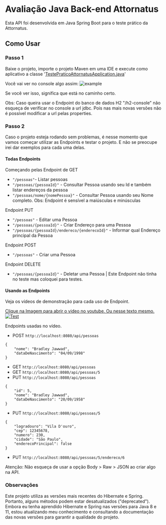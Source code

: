 
# Avaliação Java Back-end Attornatus

Esta API foi desenvolvida em Java Spring Boot para o teste prático da Attornatus.



## Como Usar

### Passo 1

Baixe o projeto, importe o projeto Maven em uma IDE e execute como aplicativo a classe '[TestePraticoAttornatusApplication.java](https://github.com/jawwadbr/TestePraticoAttornatus/blob/main/src/main/java/com/jawbr/testepratico/attornatus/TestePraticoAttornatusApplication.java)'

Você vai ver no console algo assim: 
![](https://i.imgur.com/Kv7uDed.png "example")

Se você ver isso, significa que está no caminho certo.

Obs: Caso queira usar o Endpoint do banco de dados H2 "/h2-console" não esqueça de verificar no console a url jdbc. Pois nas mais novas versões não é possível modificar a url pelas properties.

### Passo 2

Caso o projeto esteja rodando sem problemas, é nesse momento que vamos começar utilizar as Endpoints e testar o projeto. E não se preocupe irei dar exemplos para cada uma delas.

#### Todas Endpoints
Começando pelas Endpoint de GET  

- ```"/pessoas"```- Listar pessoas
- ```"/pessoas/{pessoaId}"``` - Consultar Pessoa usando seu Id e também listar endereços da pessoa
- ```"/pessoas/nome/{nomePessoa}"``` - Consultar Pessoa usando seu Nome completo. Obs: Endpoint é sensível a maiúsculas e minúsculas

Endpoint PUT  

- ```"/pessoas"``` - Editar uma Pessoa
- ```"/pessoas/{pessoaId}"``` -  Criar Endereço para uma Pessoa
- ```"/pessoas/{pessoaId}/endereco/{enderecoId}"``` - Informar qual Endereço principal da Pessoa

Endpoint POST  

- ```"/pessoas"``` - Criar uma Pessoa

Endpoint DELETE  

- ```"/pessoas/{pessoaId}"``` - Deletar uma Pessoa | Este Endpoint não tinha no teste mas coloquei para testes.

#### Usando as Endpoints

Veja os vídeos de demonstração para cada uso de Endpoint.

[Clique na Imagem para abrir o video no youtube. Ou nesse texto mesmo.](https://www.youtube.com/watch?v=sOkYpMelZ18 "link")
[![Test](https://i.imgur.com/vKtjKxd.png)](https://www.youtube.com/watch?v=sOkYpMelZ18 "Test")

Endpoints usadas no vídeo.  

- POST ```http://localhost:8080/api/pessoas  ```
```
{
    "nome": "Bradley Jawwad",
    "dataDeNascimento": "04/09/1998"
}
```
- GET ```http://localhost:8080/api/pessoas  ```
- GET ```http://localhost:8080/api/pessoas/5  ```
- PUT ```http://localhost:8080/api/pessoas  ```
```
{
    "id": 5,
    "nome": "Bradley Jawwad",
    "dataDeNascimento": "20/09/1958"
}
```
- PUT ```http://localhost:8080/api/pessoas/5  ```
```
{
    "logradouro": "Vila D'ouro",
    "cep": 12345678,
    "numero": 230,
    "cidade": "São Paulo",
    "enderecoPrincipal": false
}
```
- PUT ```http://localhost:8080/api/pessoas/5/endereco/6```

Atenção: Não esqueça de usar a opção Body > Raw > JSON ao criar algo na API.

### Observações

Este projeto utiliza as versões mais recentes do Hibernate e Spring. Portanto, alguns métodos podem estar desatualizados ("deprecated"). Embora eu tenha aprendido Hibernate e Spring nas versões para Java 8 e 11, estou atualizando meu conhecimento e consultando a documentação das novas versões para garantir a qualidade do projeto.